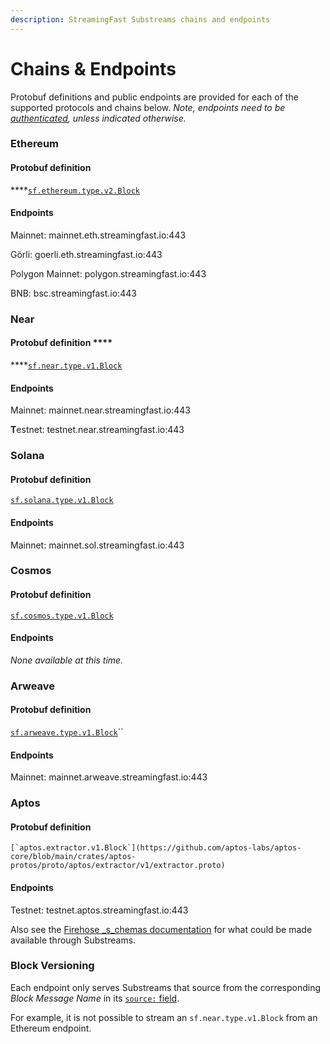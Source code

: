 ```yaml
---
description: StreamingFast Substreams chains and endpoints
---
```


# Chains & Endpoints

Protobuf definitions and public endpoints are provided for each of the supported protocols and chains below. _Note, endpoints need to be_ [_authenticated_](authentication.md)_, unless indicated otherwise._

### Ethereum

#### Protobuf definition

****[`sf.ethereum.type.v2.Block`](https://github.com/streamingfast/firehose-ethereum/blob/develop/proto/sf/ethereum/type/v2/type.proto)

#### Endpoints

Mainnet: mainnet.eth.streamingfast.io:443

Görli: goerli.eth.streamingfast.io:443

Polygon Mainnet: polygon.streamingfast.io:443

BNB: bsc.streamingfast.io:443

### Near

#### Protobuf definition ****&#x20;

****[`sf.near.type.v1.Block`](https://github.com/streamingfast/firehose-near/blob/develop/proto/sf/near/type/v1/type.proto)

#### Endpoints

Mainnet: mainnet.near.streamingfast.io:443

**T**estnet: testnet.near.streamingfast.io:443

### Solana

#### Protobuf definition

[`sf.solana.type.v1.Block`](https://github.com/streamingfast/firehose-solana/blob/develop/proto/sf/solana/type/v1/type.proto)

#### Endpoints

Mainnet: mainnet.sol.streamingfast.io:443

### Cosmos

#### Protobuf definition

[`sf.cosmos.type.v1.Block`](https://github.com/figment-networks/proto-cosmos/blob/main/sf/cosmos/type/v1/type.proto)

#### Endpoints

_None available at this time._

### Arweave

#### Protobuf definition

[`sf.arweave.type.v1.Block`](https://github.com/streamingfast/firehose-arweave/blob/develop/proto/sf/arweave/type/v1/type.proto)``

#### Endpoints

Mainnet: mainnet.arweave.streamingfast.io:443

### Aptos

#### Protobuf definition

``[`aptos.extractor.v1.Block`](https://github.com/aptos-labs/aptos-core/blob/main/crates/aptos-protos/proto/aptos/extractor/v1/extractor.proto)``

#### Endpoints

Testnet: testnet.aptos.streamingfast.io:443

Also see the [Firehose _s_chemas documentation](https://firehose.streamingfast.io/references/protobuf-schemas) for what could be made available through Substreams.

### Block Versioning

Each endpoint only serves Substreams that source from the corresponding _Block Message Name_ in its [`source:` field](manifests.md#modules-.inputs).

For example, it is not possible to stream an `sf.near.type.v1.Block` from an Ethereum endpoint.
